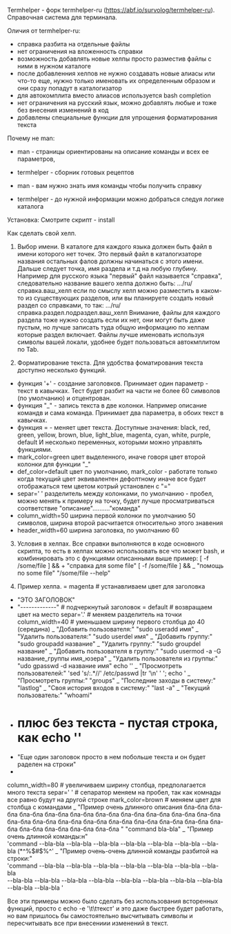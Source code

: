 Termhelper - форк  termhelper-ru (https://abf.io/survolog/termhelper-ru). Справочная система для терминала. 

Оличия от termhelper-ru: 
- справка разбита на отдельные файлы
- нет ограничения на вложенность справки
- возможность добавлять новые хелпы просто разместив файлы с ними в нужном каталоге
- после добавленния хелпов не нужно создавать новые алиасы или что-то еще, нужно только
именовать их определенным образом и они сразу попадут в каталогизатор
- для автокомплита вместо алиасов используется bash completion
- нет ограничения на русский язык, можно добавлять любые и тоже без внесения изменений в код
- добавлены специальные функции для упрощения форматирования текста

Почему не man:
- man - страницы ориентированы на описание команды и всех ее параметров,
- termhelper - сборник готовых рецептов

- man - вам нужно знать имя команды чтобы получить справку
- termhelper - до нужной информации можно добраться следуя логике каталога

Установка:
Смотрите скрипт - install

Как сделать свой хелп.
1. Выбор имени.
	В каталоге для каждого языка должен быть файл в имени которого нет точек. Это первый файл в каталогизаторе
названия остальных фалов должны начинаться с этого имени. Дальше следует точка, имя раздела и т.д на любую глубину.
Например для русского языка "первый" файл называется "справка", следовательно название вашего хелпа должно быть:
	.../ru/справка.ваш_хелп
если по смыслу хелп можно разместить в каком-то из существующих разделов, или вы планируете создать новый раздел 
со справками, то так:
	.../ru/справка.раздел.подраздел.ваш_хелп
Внимание, файлы для каждого раздела тоже нужно создать если их нет, они могут быть даже пустым, 
но лучше записать туда общую информацию по хелпам которые раздел включает.
Файлы лучше именовать используя символы вашей локали, удобнее будет пользоваться автокмплитом по Tab.

2. Форматирование текста.
	Для удобства фоматирования текста доступно несколько функций.
- функция '+' - создание заголовков. Принимает один параметр - текст в кавычках. Тест будет разбит на части
  не более 60 символов (по умолчанию) и отцентрован.
- функция "_" - запись текста в две колонки. Например описание командв и сама команда. Принимает два параметра,
  в обоих текст в кавычках.
- функция = - меняет цвет текста. Доступные значения: black, red, green, yellow, brown, blue, light_blue, magenta,
  cyan, white, purple, default
	И несколько переменных, которыми можно управлять функциями.
- mark_color=green    цвет выделенного, иначе говоря цвет второй колонки для функции "_"
- def_color=default   цвет по умолчанию, mark_color - работате только когда текущий цвет эквивалентен дефолтному
					  иначе все будет отображаться тем цветом котрый установлен с "="
- separ=' '			  разделитель между колонками, по умолчанию - пробел, можно менять к примеру на точку, 
					  будет лучше просматриваться соответствие "описание".........."команда"
- column_width=50	  ширина первой колонки по умолчанию 50 символов, ширина второй расчитается относительно 
					  этого знавения
- header_width=60	  ширина заголовка, по умолчанию 60

3. Условия в хелпах.
	Все справки выполняются в коде основного скрипта, то есть в хелпах можно использовать все что может bash, и
	комбинировать это с функциями описанными выше пример:
	[ -f /some/file ] && + "справка для  some file"
	[ -f /some/file ] && _ "помощь по some file" "/some/file --help"
	

	

4. Пример хелпа.
= magenta 			# устанавливаем цвет для заголовка
+ "ЭТО ЗАГОЛОВОК"
+ "-------------" 	# подчеркнутый заголовок 
= default			# возвращаем цвет на место
separ='.'			# меняем разделитель на точки
column_width=40		# уменьшаем ширину первого столбца до 40 (середина)
_ "Добавить пользователя:" "sudo useradd имя"
_ "Удалить пользователя:" "sudo userdel имя"
_ "Добавить группу:" "sudo groupadd название"
_ "Удалить группу:" "sudo groupdel название"
_ "Добавить пользователя в группу:" "sudo usermod -a -G название_группы имя_юзера"
_ "Удалить пользователя из группы:" "udo gpasswd -d название имя"
echo ''
_ "Просмотреть пользователей:" 'sed 's/:.*//' /etc/passwd |tr '\n' ' '; echo '
_ "Просмотреть группы:" "groups"
_ "Последние заходы в систему:" "lastlog"
_ "Своя история входов в систему:" "last -a"
_ "Текущий пользователь:" "whoami"
+ # плюс без текста - пустая строка, как  echo '' 
+ "Еще один заголовок просто в нем побольше текста и он будет раделен на строки"
+
column_width=80 # увеличиваем ширину столбца, предполагается много текста
separ=' '       # сепаратор меняем на пробел, так как комнады все равно будут на другой строке
mark_color=brown	# меняем цвет для столбца с командами
_ "Пример очень длинного описания бла-бла бла-бла бла-бла бла-бла бла-бла бла-бла 
бла-бла бла-бла бла-бла бла-бла бла-бла бла-бла бла-бла бла-бла бла-бла бла-бла 
бла-бла бла-бла бла-бла бла-бла бла-бла бла-бла бла-бла " "command bla-bla"
_ "Пример очень длинной команды:н" \
'command --bla-bla --bla-bla  --bla-bla --bla-bla --bla-bla --bla-bla --bla-bla (*^%$#$%^' 
_ "Пример очень-очень длинной команды разбитой на строки:" \
'command --bla-bla --bla-bla --bla-bla --bla-bla --bla-bla --bla-bla --bla-bla   \
--bla-bla --bla-bla --bla-bla --bla-bla --bla-bla --bla-bla --bla-bla --bla-bla  \
--bla-bla --bla-bla ' 

Все эти примеры можно было сделать без использования всторенных функций, просто с 
echo -e '\t\tтекст' и это даже быстрее будет работать, но вам пришлось бы 
самостоятельно высчитывать символы и пересчитывать все при внесениии изменений в текст.

